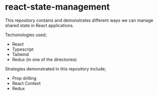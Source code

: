 # react-state-management

This repository contains and demonstrates different ways we can manage shared state in React applications.

Techonologies used;

- React
- Typescript
- Tailwind
- Redux (in one of the directories)

Strategies demonstrated in this repository include;

- Prop drilling
- React Context
- Redux
